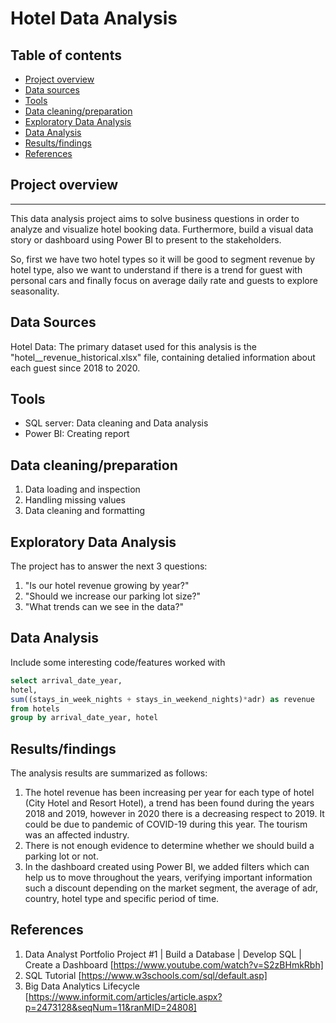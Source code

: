 # Hotel Data Analysis
## Table of contents
- [Project overview](#project-overview)
- [Data sources](#data-sources)
- [Tools](#tools)
- [Data cleaning/preparation](#data-cleaning/preparation)
- [Exploratory Data Analysis](#exploratory-data-analysis)
- [Data Analysis](#data-analysis)
- [Results/findings](#results/findings)
- [References](#references)


## Project overview
------

This data analysis project aims to solve business questions in order to analyze and visualize hotel booking data. Furthermore, build a visual data story or dashboard using Power BI to present to the stakeholders.

So, first we have two hotel types so it will be good to segment revenue by hotel type, also we want to understand if there is a trend for guest with personal cars and finally focus on average daily rate and guests to explore seasonality.

## Data Sources
Hotel Data: The primary dataset used for this analysis is the "hotel__revenue_historical.xlsx" file, containing detalied information about each guest since 2018 to 2020.

## Tools
- SQL server: Data cleaning and Data analysis
- Power BI: Creating report

## Data cleaning/preparation
1. Data loading and inspection
2. Handling missing values
3. Data cleaning and formatting

## Exploratory Data Analysis

The project has to answer the next 3 questions:
1. "Is our hotel revenue growing by year?" 
2. "Should we increase our parking lot size?"
3. "What trends can we see in the data?"

## Data Analysis
Include some interesting code/features worked with
``` sql
select arrival_date_year,
hotel,
sum((stays_in_week_nights + stays_in_weekend_nights)*adr) as revenue
from hotels
group by arrival_date_year, hotel
```
## Results/findings
The analysis results are summarized as follows:
1. The hotel revenue has been increasing per year for each type of hotel (City Hotel and Resort Hotel), a trend has been found during the years 2018 and 2019, however in 2020 there is a decreasing respect to 2019. It could be due to pandemic of COVID-19 during this year. The tourism was an affected industry.
2. There is not enough evidence to determine whether we should build a parking lot or not.
3. In the dashboard created using Power BI, we added filters which can help us to move throughout the years, verifying important information such a discount depending on the market segment, the average of adr, country, hotel type and specific period of time.

## References
1. Data Analyst Portfolio Project #1 | Build a Database | Develop SQL | Create a Dashboard [https://www.youtube.com/watch?v=S2zBHmkRbh]
2. SQL Tutorial [https://www.w3schools.com/sql/default.asp]
3. Big Data Analytics Lifecycle [https://www.informit.com/articles/article.aspx?p=2473128&seqNum=11&ranMID=24808]
